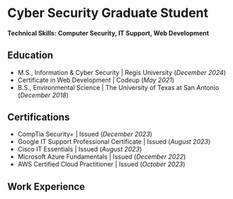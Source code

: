 # Cyber Security Graduate Student

#### Technical Skills: Computer Security, IT Support, Web Development

## Education							       		
- M.S., Information & Cyber Security | Regis University (_December 2024_)
- Certificate in Web Development | Codeup (_May 2021_)      		
- B.S., Environmental Science | The University of Texas at San Antonio (_December 2018_)

## Certifications							       		
- CompTia Security+ | Issued (_December 2023_)
- Google IT Support Professional Certificate | Issued (_August 2023_)
- Cisco IT Essentials | Issued (_August 2023_)
- Microsoft Azure Fundamentals | Issued (_December 2022_)
- AWS Certified Cloud Practitioner | Issued (_October 2023_)            		

## Work Experience
